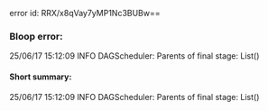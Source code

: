 error id: RRX/x8qVay7yMP1Nc3BUBw==
### Bloop error:

25/06/17 15:12:09 INFO DAGScheduler: Parents of final stage: List()
#### Short summary: 

25/06/17 15:12:09 INFO DAGScheduler: Parents of final stage: List()